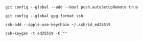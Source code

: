 ```
git config --global --add --bool push.autoSetupRemote true
```

```
git config --global gpg.format ssh
```

```
ssh-add --apple-use-keychain ~/.ssh/id_ed25519
```

```
ssh-keygen -t ed25519 -C ""
```